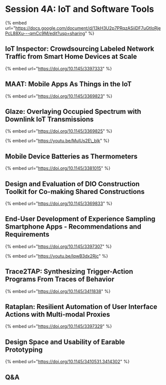 # Session 4A: IoT and Software Tools

{% embed url="https://docs.google.com/document/d/13kH3U2p7PRqzASiiDF7uGtIoRjePcL88Xu---qmCc9M/edit?usp=sharing" %}

## IoT Inspector: Crowdsourcing Labeled Network Traffic from Smart Home Devices at Scale

{% embed url="https://doi.org/10.1145/3397333" %}

## MAAT: Mobile Apps As Things in the IoT

{% embed url="https://doi.org/10.1145/3369823" %}

## Glaze: Overlaying Occupied Spectrum with Downlink IoT Transmissions

{% embed url="https://doi.org/10.1145/3369825" %}

{% embed url="https://youtu.be/MulUs2E\_blk" %}

## Mobile Device Batteries as Thermometers

{% embed url="https://doi.org/10.1145/3381015" %}

## Design and Evaluation of DIO Construction Toolkit for Co-making Shared Constructions

{% embed url="https://doi.org/10.1145/3369833" %}

## End-User Development of Experience Sampling Smartphone Apps - Recommendations and Requirements

{% embed url="https://doi.org/10.1145/3397307" %}

{% embed url="https://youtu.be/lqwB3dx2Rjc" %}

## Trace2TAP: Synthesizing Trigger-Action Programs From Traces of Behavior

{% embed url="https://doi.org/10.1145/3411838" %}

## Rataplan: Resilient Automation of User Interface Actions with Multi-modal Proxies

{% embed url="https://doi.org/10.1145/3397329" %}

## Design Space and Usability of Earable Prototyping

{% embed url="https://doi.org/10.1145/3410531.3414302" %}

## Q&A

